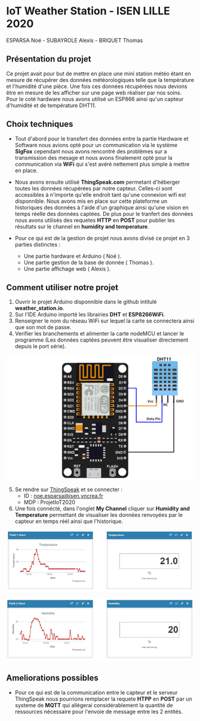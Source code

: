# IoT Weather Station - ISEN LILLE 2020

ESPARSA Noé - SUBAYROLE Alexis - BRIQUET Thomas

## Présentation du projet

   Ce projet avait pour but de mettre en place une mini station météo étant en mesure de récupérer des données météorologiques telle que la température et l'humidité d'une pièce. Une fois ces données récupérées nous devions être en mesure de les afficher sur une page web réaliser par nos soins.
Pour le coté hardware nous avons utilisé un ESP866 ainsi qu'un capteur d'humidité et de température DHT11.

## Choix techniques 

* Tout d'abord pour le transfert des données entre la partie Hardware et Software nous avions opté pour un communication via le système **SIgFox** cependant nous avons rencontré des problèmes sur a transmission des mesage et nous avons finalement opté pour la communication via **WiFi** qui s'est avéré nettement plus simple à mettre en place.

* Nous avons ensuite utilisé **ThingSpeak.com** permetant d'héberger toutes les données récupérées par notre capteur. Celles-ci sont accessibles à n'importe qu'elle endroit tant qu'une connexion wifi est disponnible. Nous avons mis en place sur cette plateforme un historiques des données à l'aide d'un graphique ainsi qu'une vision en temps réelle des données captées. De plus pour le tranfert des données nous avons utilisés des requetes **HTTP** en **POST** pour publier les résultats sur le channel en **humidity and temperature**.

* Pour ce qui est de la gestion de projet nous avons divisé ce projet en 3 parties distinctes :
    * Une partie hardware et Arduino ( Noé ).
    * Une partie gestion de la base de donnée ( Thomas ).
    * Une partie affichage web ( Alexis ).

## Comment utiliser notre projet

1. Ouvrir le projet Arduino disponnible dans le github intitulé **weather_station.io**.
2. Sur l'IDE Arduino importé les librairies **DHT** et **ESP8266WiFi**.
3. Renseigner le nom du réseau WiFi sur lequel la carte se connectera ainsi que son mot de passe.
4. Verifier les branchements et alimenter la carte nodeMCU et lancer le programme (Les données captées peuvent être visualiser directement depuis le port série).

![Image of hardware interfacing](https://github.com/Rangoow/IoT_weather-station/blob/master/Images/hardware_interfacing.png)

5. Se rendre sur [ThingSpeak](https://thingspeak.com/login) et se connecter :
   * ID : noe.esparsa@isen.yncrea.fr
   * MDP : ProjetIoT2020
6. Une fois connécté, dans l'onglet **My Channel** cliquer sur **Humidity and Temperature** permettant de visualiser les données renvoyées par le capteur en temps réél ainsi que l'historique.

![Image of ThingSpeak Temperature display](https://github.com/Rangoow/IoT_weather-station/blob/master/Images/TemperatureTS.JPG)

![Image of ThingSpeak Humidity display](https://github.com/Rangoow/IoT_weather-station/blob/master/Images/HumidityTS.JPG)

## Ameliorations possibles

* Pour ce qui est de la communication entre le capteur et le serveur ThingSpeak nous pourrions remplacer la requete **HTPP** en **POST** par un systeme de **MQTT** qui allégerai considérablement la quantité de ressources nécessaire pour l'envoie de message entre les 2 entités.
